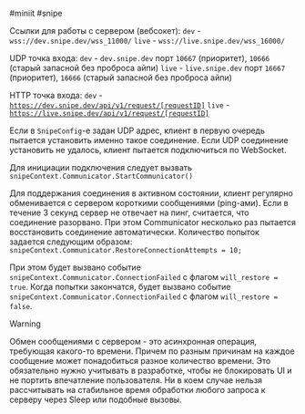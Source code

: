 #miniit #snipe 

Ссылки для работы с сервером (вебсокет):
`dev` - `wss://dev.snipe.dev/wss_11000/`
`live` - `wss://live.snipe.dev/wss_16000/`

UDP точка входа:
`dev` - `dev.snipe.dev` порт `10667` (приоритет), `10666` (старый запасной без проброса айпи)
`live` - `live.snipe.dev` порт `16667` (приоритет), `16666` (старый запасной без проброса айпи)

HTTP точка входа:
`dev` - [`https://dev.snipe.dev/api/v1/request/[requestID]`](https://dev.snipe.dev/api/v1/request/:requestID:)
`live` - [`https://live.snipe.dev/api/v1/request/[requestID]`](https://live.snipe.dev/api/v1/request/:requestID:)

Если в `SnipeConfig`-е задан UDP адрес, клиент в первую очередь пытается установить именно такое соединение. Если UDP соединение установить не удалось, клиент пытается подключиться по WebSocket.

Для инициации подключения следует вызвать
`snipeContext.Communicator.StartCommunicator()`

Для поддержания соединения в активном состоянии, клиент регулярно обменивается с сервером короткими сообщениями (ping-ами). Если в течение 3 секунд сервер не отвечает на пинг, считается, что соединение разорвано. При этом Communicator несколько раз пытается восстановить соединение автоматически. Количество попыток задается следующим образом:
`snipeContext.Communicator.RestoreConnectionAttempts = 10;`

При этом будет вызвано событие
`snipeContext.Communicator.ConnectionFailed` с флагом `will_restore = true`.
Когда попытки закончатся, будет вызвано событие
`snipeContext.Communicator.ConnectionFailed` с флагом `will_restore = false`.

>[!warning]
>Обмен сообщениями с сервером - это асинхронная операция, требующая какого-то времени. Причем по разным причинам на каждое сообщение может понадобиться разное количество времени. Это обязательно нужно учитывать в разработке, чтобы не блокировать UI и не портить впечатление пользователя. Ни в коем случае нельзя рассчитывать на стабильное время обработки любого запроса к серверу через Sleep или подобные вызовы.
